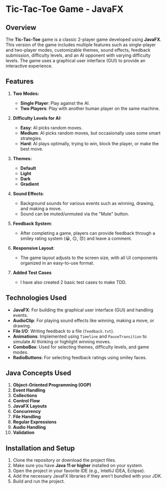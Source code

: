 
# Tic-Tac-Toe Game - JavaFX

## Overview

The **Tic-Tac-Toe** game is a classic 2-player game developed using **JavaFX**. This version of the game includes multiple features such as single-player and two-player modes, customizable themes, sound effects, feedback submission, difficulty levels, and an AI opponent with varying difficulty levels. The game uses a graphical user interface (GUI) to provide an interactive experience.

## Features

1. **Two Modes:**
   - **Single Player**: Play against the AI.
   - **Two Players**: Play with another human player on the same machine.
   
2. **Difficulty Levels for AI:**
   - **Easy**: AI picks random moves.
   - **Medium**: AI picks random moves, but occasionally uses some smart strategies.
   - **Hard**: AI plays optimally, trying to win, block the player, or make the best move.
   
3. **Themes:**
   - **Default**
   - **Light**
   - **Dark**
   - **Gradient**

4. **Sound Effects**:
   - Background sounds for various events such as winning, drawing, and making a move.
   - Sound can be muted/unmuted via the "Mute" button.

5. **Feedback System**:
   - After completing a game, players can provide feedback through a smiley rating system (😀, 😐, 😞) and leave a comment.

6. **Responsive Layout**:
   - The game layout adjusts to the screen size, with all UI components organized in an easy-to-use format.

7. **Added Test Cases**
   - I have also created 2 basic test cases to make TDD.

## Technologies Used

- **JavaFX**: For building the graphical user interface (GUI) and handling events.
- **AudioClip**: For playing sound effects like winning, making a move, or drawing.
- **File I/O**: Writing feedback to a file (`feedback.txt`).
- **Animations**: Implemented using `Timeline` and `PauseTransition` to simulate AI thinking or highlight winning moves.
- **ComboBox**: Used for selecting themes, difficulty levels, and game modes.
- **RadioButtons**: For selecting feedback ratings using smiley faces.

## Java Concepts Used

1. **Object-Oriented Programming (OOP)**
2. **Event Handling**
3. **Collections**
4. **Control Flow**
5. **JavaFX Layouts**
6. **Concurrency**
7. **File Handling**
8. **Regular Expressions**
9. **Audio Handling**
10. **Validation**

## Installation and Setup

1. Clone the repository or download the project files.
2. Make sure you have **Java 11 or higher** installed on your system.
3. Open the project in your favorite IDE (e.g., IntelliJ IDEA, Eclipse).
4. Add the necessary JavaFX libraries if they aren't bundled with your JDK.
5. Build and run the project.


